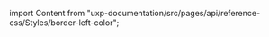 
import Content from "uxp-documentation/src/pages/api/reference-css/Styles/border-left-color";

<Content query="product=photoshop"/>
